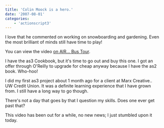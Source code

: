 ```yaml
---
title: 'Colin Moock is a hero.'
date: '2007-08-01'
categories:
    - 'actionscript3'
---
```


I love that he commented on working on snowboarding and gardening. Even the most brilliant of minds still have time to play!

You can view the video [on AIR... Bus Tour](https://onair.adobe.com/blogs/videos/2007/05/14/colin-moock-interview-on-essential-actionscript-3/ 'Colin Moock').

I have the as3 Cookbook, but it's time to go out and buy this one. I got an offer through O'Reilly to upgrade for cheap anyway because I have the as2 book. Who-hoo!

I did my first as3 project about 1 month ago for a client at Marx Creative.. UW Credit Union. It was a definite learning experience that I have grown from. I still have a long way to go though.

There's not a day that goes by that I question my skills. Does one ever get past that?

This video has been out for a while, no new news; I just stumbled upon it today.
